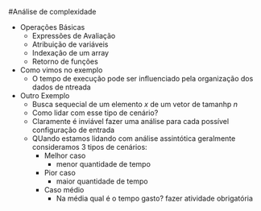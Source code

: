 #Análise de complexidade
-   Operações Básicas
    -   Expressões de Avaliação
    -   Atribuição de variáveis
    -   Indexação de um array
    -   Retorno de funções
-   Como vimos no exemplo
    -   O tempo de execução pode ser influenciado pela organização dos dados de ntreada
-   Outro Exemplo
    -   Busca sequecial de um elemento *x* de um vetor de tamanhp *n*
    -   Como lidar com esse tipo de cenário?
    -   Claramente é inviável fazer uma análise para cada possível configuração de entrada
    -   QUando estamos lidando com análise assintótica geralmente consideramos 3 tipos de cenários:
        -   Melhor caso
            -   menor quantidade de tempo
        -   Pior caso
            -   maior quantidade de tempo
         -   Caso médio
             - Na média qual é o tempo gasto? 
fazer atividade obrigatória